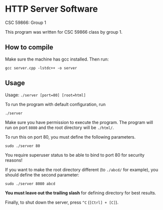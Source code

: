HTTP Server Software
====================

CSC 59866: Group 1

This program was written for CSC 59866 class by group 1.


## How to compile

Make sure the machine has gcc installed.  Then run:

```
gcc server.cpp -lstdc++ -o server
```


## Usage

Usage: `./server [port=80] [root=html]`

To run the program with default configuration, run

```
./server
```

Make sure you have permission to execute the program.  The program will run
on port `8080` and the root directory will be `./html/`.

To run this on port 80, you must define the following parameters.

```
sudo ./server 80
```

You require superuser status to be able to bind to port 80 for security
reasons!

If you want to make the root directory different (to `./abcd/` for example),
you should define the second parameter:

```
sudo ./server 8080 abcd
```

**You must leave out the trailing slash** for defining directory for best
results.

Finally, to shut down the server, press `^C` (`[Ctrl] + [C]`).
